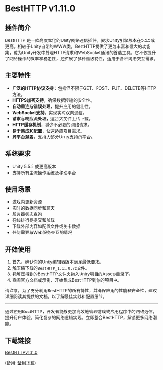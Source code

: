 # BestHTTP v1.11.0

## 插件简介

BestHTTP 是一款高度优化的Unity网络通信插件，要求Unity引擎版本在5.5.5或更高。相较于Unity自带的WWW类，BestHTTP提供了更为丰富和强大的功能集，成为Unity开发中处理HTTP请求和WebSocket通讯的首选工具。它不仅提升了网络操作的效率和稳定性，还扩展了多种高级特性，适用于各种网络交互需求。

## 主要特性

- **广泛的HTTP协议支持**：包括但不限于GET、POST、PUT、DELETE等HTTP方法。
- **HTTPS加密支持**，确保数据传输的安全性。
- **自动重连与错误处理**，提升应用的健壮性。
- **WebSocket支持**，实现实时双向通信。
- **请求与响应流处理**，适合大文件上传下载。
- **HTTP缓存机制**，减少不必要的网络请求。
- **易于集成和配置**，快速适应项目需求。
- **跨平台兼容**，支持大部分Unity支持的平台。

## 系统要求

- Unity 5.5.5 或更高版本
- 支持所有主流操作系统及移动平台

## 使用场景

- 游戏内更新资源
- 实时的数据同步和聊天
- 服务器状态查询
- 在线排行榜提交和加载
- 下载外部内容如配置文件或关卡数据
- 任何需要与Web服务交互的情况

## 开始使用

1. 首先，确认你的Unity编辑器版本满足最低要求。
2. 解压缩下载的`BestHTTP_1.11.0.7z`文件。
3. 将解压得到的BestHTTP文件夹拖入Unity项目的Assets目录下。
4. 查阅官方文档或示例，开始集成BestHTTP到你的项目中。

请注意，为了充分利用BestHTTP的所有特性，并确保应用的性能和安全性，建议详细阅读其提供的文档，以了解最佳实践和配置细节。

---

通过使用BestHTTP，开发者能够更加高效地管理游戏或应用程序中的网络通信，提升用户体验，简化复杂的网络逻辑实现。立即整合BestHTTP，解锁更多网络潜能。

## 下载链接
[BestHTTPv1.11.0](https://pan.quark.cn/s/b5f4a45f6bfb) 

(备用: [备用下载](https://pan.baidu.com/s/15h3kl4O23UPqOQxkbnfjYw?pwd=1234))
